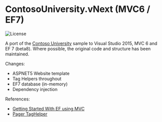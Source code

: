 # ContosoUniversity.vNext (MVC6 / EF7)
![License](https://img.shields.io/badge/license-MIT-blue.svg?style=flat-square)

A port of the [Contoso University](https://www.asp.net/mvc/overview/getting-started/getting-started-with-ef-using-mvc) sample to Visual Studio 2015, MVC 6 and EF 7 (beta8). Where possible, the original code and structure has been maintained.

Changes:

* ASPNET5 Website template
* Tag Helpers throughout
* EF7 database (in-memory)
* Dependency injection

References:

* [Getting Started With EF using MVC](https://www.asp.net/mvc/overview/getting-started/getting-started-with-ef-using-mvc)
* [Pager TagHelper](http://www.github.com/simonray/acme.helpers)
